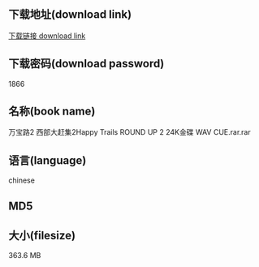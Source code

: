 ## 下载地址(download link)
[下载链接 download link](https://tutu365.netlify.app/?s=%E4%B8%87%E5%AE%9D%E8%B7%AF2+%E8%A5%BF%E9%83%A8%E5%A4%A7%E8%B5%B6%E9%9B%862Happy+Trails+ROUND+UP+2+24K%E9%87%91%E7%A2%9F+WAV+CUE.rar)

## 下载密码(download password)
1866

## 名称(book name)
万宝路2 西部大赶集2Happy Trails ROUND UP 2 24K金碟 WAV CUE.rar.rar

## 语言(language)
chinese

## MD5


## 大小(filesize)
363.6 MB
